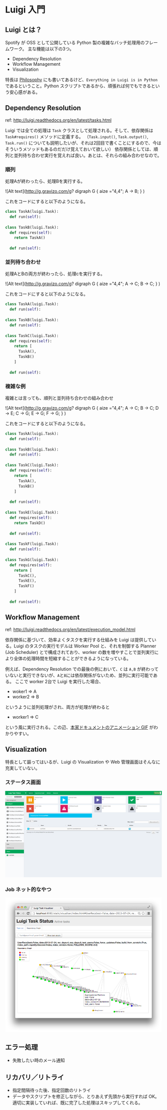 # Luigi 入門

## Luigi とは？

Spotify が OSS として公開している Python 製の複雑なバッチ処理用のフレームワーク。
主な機能は以下の3つ。

- Dependency Resolution
- Workflow Management
- Visualization

特長は [Philosophy](https://github.com/spotify/luigi#philosophy) にも書いてあるけど、`Everything in Luigi is in Python` であるということ。Python スクリプトであるから、頑張れば何でもできるという安心感がある。

## Dependency Resolution

ref: http://luigi.readthedocs.org/en/latest/tasks.html

Luigi では全ての処理は `Task` クラスとして処理される。そして、依存関係は `Task#requires()` メソッドに定義する。
（`Task.input()`, `Task.output()`, `Task.run()` についても説明したいが、それは2回目で書くことにするので、今はそういうメソッドもあるのだだけ覚えておいて欲しい）
依存関係としては、順列と並列待ち合わせ実行を覚えれば良い。あとは、それらの組み合わせなので。

### 順列

処理Aが終わったら、処理Bを実行する。

![Alt text](http://g.gravizo.com/g?
digraph G {
aize ="4,4";
A -> B;
}
)

これをコードにすると以下のようになる。

```python
class TaskA(luigi.Task):
  def run(self):

class TaskB(luigi.Task):
  def requires(self):
    return TaskA()

  def run(self):
```

### 並列待ち合わせ

処理AとBの両方が終わったら、処理cを実行する。

![Alt text](http://g.gravizo.com/g?
digraph G {
aize ="4,4";
A -> C;
B -> C;
}
)

これをコードにすると以下のようになる。

```python
class TaskA(luigi.Task):
  def run(self):

class TaskB(luigi.Task):
  def run(self):

class TaskC(luigi.Task):
  def requires(self):
    return [
      TaskA(),
      TaskB()
    ]

  def run(self):
```

### 複雑な例

複雑とは言っても、順列と並列待ち合わせの組み合わせ

![Alt text](http://g.gravizo.com/g?
digraph G {
aize ="4,4";
A -> C;
B -> C;
D -> E;
C -> G;
E -> G;
F -> G;
}
)

これをコードにすると以下のようになる。

```python
class TaskA(luigi.Task):
  def run(self):

class TaskB(luigi.Task):
  def run(self):

class TaskC(luigi.Task):
  def requires(self):
    return [
      TaskA(),
      TaskB()
    ]

  def run(self):

class TaskE(luigi.Task):
  def requires(self):
    return TaskD()

  def run(self):

class TaskF(luigi.Task):
  def run(self):

class TaskG(luigi.Task):
  def requires(self):
    return [
      TaskC(),
      TaskE(),
      TaskF()
    ]

  def run(self):
```

## Workflow Management

ref: http://luigi.readthedocs.org/en/latest/execution_model.html

依存関係に基づいて、効率よくタスクを実行する仕組みを Luigi は提供している。Luigi のタスクの実行モデルは Worker Pool と、それを制御する Planner (Job Scheduler) とで構成されており、worker の数を増やすことで並列実行により全体の処理時間を短縮することができるようになっている。

例えば、Dependency Resolution での最後の例において、`C` は `A,B` が終わっていないと実行できないが、`A`と`B`には依存関係がないため、並列に実行可能である。 ここで worker 2台で Luigi を実行した場合、

- woker1 => A
- worker2 => B

というように並列処理がされ、両方が処理が終わると

- worker1 => C

という風に実行される。この辺、[本家ドキュメントのアニメーション GIF](http://luigi.readthedocs.org/en/latest/execution_model.html#scheduler) がわかりやすい。

## Visualization

特長として謳ってはいるが、Luigi の Visualization や Web 管理画面はそんなに充実していない。

### ステータス画面

![](https://raw.githubusercontent.com/spotify/luigi/master/doc/visualiser_front_page.png)

### Job ネット的なやつ

![](https://raw.githubusercontent.com/spotify/luigi/master/doc/user_recs.png)

## エラー処理

- 失敗したい時のメール通知

## リカバリ／リトライ

- 指定間隔待った後、指定回数のリトライ
- データやスクリプトを修正しながら、とりあえず先頭から実行すれば OK。適切に実装していれば、既に完了した処理はスキップしてくれる。
